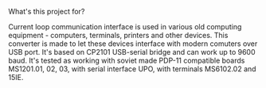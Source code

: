 What's this project for?

Current loop communication interface is used in various old computing equipment - computers, terminals, printers and other devices. This converter is made to let these devices interface with modern comuters over USB port. It's based on CP2101 USB-serial bridge and can work up to 9600 baud. It's tested as working with soviet made PDP-11 compatible boards MS1201.01, 02, 03, with serial interface UPO, with terminals MS6102.02 and 15IE.
